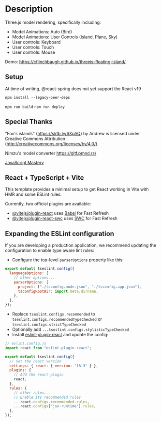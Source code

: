 # Description

Three.js model rendering, specifically including:

- Model Animations: Auto (Bird)
- Model Animations: User Controls (Island, Plane, Sky)
- User controls: Keyboard
- User controls: Touch
- User controls: Mouse

Demo: https://cflinchbaugh.github.io/threejs-floating-island/

## Setup

At time of writing, @react-spring does not yet support the React v19

`npm install --legacy-peer-deps`

`npm run build`
`npm run deploy`

## Special Thanks

"Fox's islands" (https://skfb.ly/6XpAQ) by Andrew is licensed under Creative Commons Attribution (http://creativecommons.org/licenses/by/4.0/).

Nimzu's model converter https://gltf.pmnd.rs/

[JavaScript Mastery](https://www.youtube.com/watch?v=FkowOdMjvYo)

## React + TypeScript + Vite

This template provides a minimal setup to get React working in Vite with HMR and some ESLint rules.

Currently, two official plugins are available:

- [@vitejs/plugin-react](https://github.com/vitejs/vite-plugin-react/blob/main/packages/plugin-react/README.md) uses [Babel](https://babeljs.io/) for Fast Refresh
- [@vitejs/plugin-react-swc](https://github.com/vitejs/vite-plugin-react-swc) uses [SWC](https://swc.rs/) for Fast Refresh

## Expanding the ESLint configuration

If you are developing a production application, we recommend updating the configuration to enable type aware lint rules:

- Configure the top-level `parserOptions` property like this:

```js
export default tseslint.config({
  languageOptions: {
    // other options...
    parserOptions: {
      project: ["./tsconfig.node.json", "./tsconfig.app.json"],
      tsconfigRootDir: import.meta.dirname,
    },
  },
});
```

- Replace `tseslint.configs.recommended` to `tseslint.configs.recommendedTypeChecked` or `tseslint.configs.strictTypeChecked`
- Optionally add `...tseslint.configs.stylisticTypeChecked`
- Install [eslint-plugin-react](https://github.com/jsx-eslint/eslint-plugin-react) and update the config:

```js
// eslint.config.js
import react from "eslint-plugin-react";

export default tseslint.config({
  // Set the react version
  settings: { react: { version: "18.3" } },
  plugins: {
    // Add the react plugin
    react,
  },
  rules: {
    // other rules...
    // Enable its recommended rules
    ...react.configs.recommended.rules,
    ...react.configs["jsx-runtime"].rules,
  },
});
```

